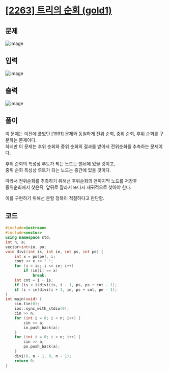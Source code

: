 # [[2263] 트리의 순회 (gold1)](https://www.acmicpc.net/problem/2263)
## 문제
![image](https://github.com/daehan-86/baekjoon_study_with_cpp/assets/78295295/ae4fc1f3-1119-43bd-a77e-9065d8b18228)

## 입력
![image](https://github.com/daehan-86/baekjoon_study_with_cpp/assets/78295295/a3386df0-81ea-4768-ad11-83244cef221c)

## 출력
![image](https://github.com/daehan-86/baekjoon_study_with_cpp/assets/78295295/fb2ef97a-6824-4579-9a67-72dc967b362b)

## 풀이
이 문제는 이전에 풀었던 [1991] 문제와 동일하게 전위 순회, 중위 순회, 후위 순회를 구분하는 문제이다.  
하지만 이 문제는 후위 순회와 중위 순회의 결과를 받아서 전위순회를 추측하는 문제이다.  
  
후위 순회의 특성상 루트가 되는 노드는 맨뒤에 있을 것이고,  
중위 순회 특성상 루트가 되는 노드는 중간에 있을 것이다.  

따라서 전위순회를 추측하기 위해선 후위순회의 맨마지막 노드를 저장후  
중위순회에서 찾은뒤, 앞뒤로 잘라서 또다시 재귀적으로 찾아야 한다.  

이를 구현하기 위해선 분할 정복이 적절하다고 판단함.  

## 코드
```cpp
#include<iostream>
#include<vector>
using namespace std;
int n, a;
vector<int>in, po;
void divi(int is, int ie, int ps, int pe) {
	int x = po[pe], i;
	cout << x << " ";
	for (i = is; i <= ie; i++)
		if (in[i] == x)
			break;
	int cnt = i - is;
	if (is < i)divi(is, i - 1, ps, ps + cnt - 1);
	if (i < ie)divi(i + 1, ie, ps + cnt, pe - 1);
}
int main(void) {
	cin.tie(0);
	ios::sync_with_stdio(0);
	cin >> n;
	for (int i = 0; i < n; i++) {
		cin >> a;
		in.push_back(a);
	}
	for (int i = 0; i < n; i++) {
		cin >> a;
		po.push_back(a);
	}
	divi(0, n - 1, 0, n - 1);
	return 0;
}
```
